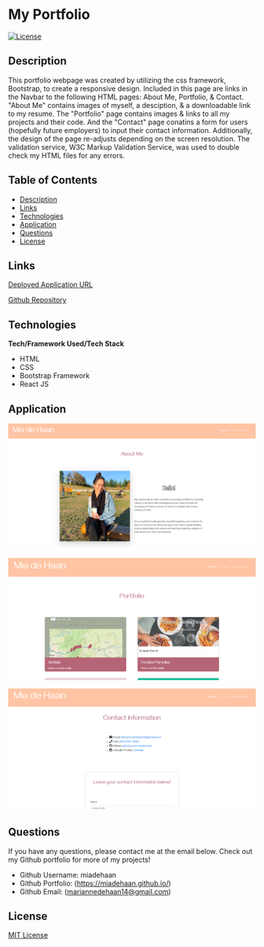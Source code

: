 # My Portfolio

[![License](https://img.shields.io/badge/License-MIT-blue.svg)](https://opensource.org/licenses/MIT)


## Description 

This portfolio webpage was created by utilizing the css framework, Bootstrap, to create a responsive design. Included in this page are links in the Navbar to the following HTML pages: About Me, Portfolio, & Contact. "About Me" contains images of myself, a desciption, & a downloadable link to my resume. The "Portfolio" page contains images & links to all my projects and their code. And the "Contact" page conatins a form for users (hopefully future employers) to input their contact information. Additionally, the design of the page re-adjusts depending on the screen resolution. The validation service, W3C Markup Validation Service, was used to double check my HTML files for any errors. 

## Table of Contents
- [Description](#Description)
- [Links](#Links)
- [Technologies](#Technologies)
- [Application](#Application)
- [Questions](#Questions)
- [License](#License)


## Links

[Deployed Application URL](https://miadehaan.github.io/index.html)

[Github Repository](https://github.com/miadehaan/miadehaan.github.io)

## Technologies

**Tech/Framework Used/Tech Stack**

- HTML
- CSS
- Bootstrap Framework
- React JS

## Application

![demo1](public/Assets/demo1.PNG)

![demo2](public/Assets/demo2.PNG)

![demo3](public/Assets/demo3.PNG)


## Questions
If you have any questions, please contact me at the email below. Check out my Github portfolio for more of my projects!

- Github Username: miadehaan
- Github Portfolio: (https://miadehaan.github.io/)
- Github Email: (mariannedehaan14@gmail.com)

## License

[MIT License](LICENSE)


